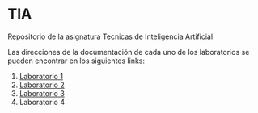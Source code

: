 # TIA
Repositorio de la asignatura Tecnicas de Inteligencia Artificial

Las direcciones de la documentación de cada uno de los laboratorios se pueden encontrar en los siguientes links:
1. [Laboratorio 1](https://github.com/Strawberryai/TIA/blob/main/Labo_1/Labo1TIA.pdf)
2. [Laboratorio 2](https://github.com/Strawberryai/TIA/blob/main/Labo_2/Labo2TIA.pdf)
3. [Laboratorio 3](https://github.com/Strawberryai/TIA/blob/main/Labo_3/Labo3TIA.pdf)
4. Laboratorio 4
